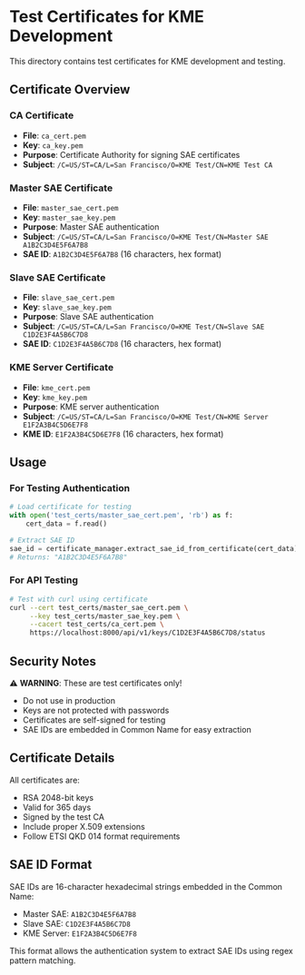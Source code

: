 # Test Certificates for KME Development

This directory contains test certificates for KME development and testing.

## Certificate Overview

### CA Certificate
- **File**: `ca_cert.pem`
- **Key**: `ca_key.pem`
- **Purpose**: Certificate Authority for signing SAE certificates
- **Subject**: `/C=US/ST=CA/L=San Francisco/O=KME Test/CN=KME Test CA`

### Master SAE Certificate
- **File**: `master_sae_cert.pem`
- **Key**: `master_sae_key.pem`
- **Purpose**: Master SAE authentication
- **Subject**: `/C=US/ST=CA/L=San Francisco/O=KME Test/CN=Master SAE A1B2C3D4E5F6A7B8`
- **SAE ID**: `A1B2C3D4E5F6A7B8` (16 characters, hex format)

### Slave SAE Certificate
- **File**: `slave_sae_cert.pem`
- **Key**: `slave_sae_key.pem`
- **Purpose**: Slave SAE authentication
- **Subject**: `/C=US/ST=CA/L=San Francisco/O=KME Test/CN=Slave SAE C1D2E3F4A5B6C7D8`
- **SAE ID**: `C1D2E3F4A5B6C7D8` (16 characters, hex format)

### KME Server Certificate
- **File**: `kme_cert.pem`
- **Key**: `kme_key.pem`
- **Purpose**: KME server authentication
- **Subject**: `/C=US/ST=CA/L=San Francisco/O=KME Test/CN=KME Server E1F2A3B4C5D6E7F8`
- **KME ID**: `E1F2A3B4C5D6E7F8` (16 characters, hex format)

## Usage

### For Testing Authentication
```python
# Load certificate for testing
with open('test_certs/master_sae_cert.pem', 'rb') as f:
    cert_data = f.read()

# Extract SAE ID
sae_id = certificate_manager.extract_sae_id_from_certificate(cert_data)
# Returns: "A1B2C3D4E5F6A7B8"
```

### For API Testing
```bash
# Test with curl using certificate
curl --cert test_certs/master_sae_cert.pem \
     --key test_certs/master_sae_key.pem \
     --cacert test_certs/ca_cert.pem \
     https://localhost:8000/api/v1/keys/C1D2E3F4A5B6C7D8/status
```

## Security Notes

⚠️ **WARNING**: These are test certificates only!
- Do not use in production
- Keys are not protected with passwords
- Certificates are self-signed for testing
- SAE IDs are embedded in Common Name for easy extraction

## Certificate Details

All certificates are:
- RSA 2048-bit keys
- Valid for 365 days
- Signed by the test CA
- Include proper X.509 extensions
- Follow ETSI QKD 014 format requirements

## SAE ID Format

SAE IDs are 16-character hexadecimal strings embedded in the Common Name:
- Master SAE: `A1B2C3D4E5F6A7B8`
- Slave SAE: `C1D2E3F4A5B6C7D8`
- KME Server: `E1F2A3B4C5D6E7F8`

This format allows the authentication system to extract SAE IDs using regex pattern matching.
